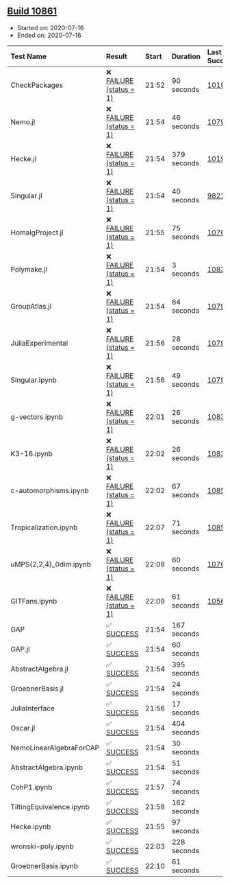## [Build 10861](https://oscarci.mathematik.uni-kl.de/job/oscar/10861/)

* Started on: 2020-07-16
* Ended on: 2020-07-16

| Test Name    | Result | Start | Duration | Last Success | First Failure |
|:-------------|:-------|:------|:---------|:-------------|:--------------|
| CheckPackages | ❌ [FAILURE (status = 1)](https://oscarci.mathematik.uni-kl.de/job/oscar/10861/artifact/logs/build-10861/CheckPackages.log) | 21:52 | 90 seconds | [10197](https://oscarci.mathematik.uni-kl.de/job/oscar/10197/) | [10198](https://oscarci.mathematik.uni-kl.de/job/oscar/10198/) |
| Nemo.jl | ❌ [FAILURE (status = 1)](https://oscarci.mathematik.uni-kl.de/job/oscar/10861/artifact/logs/build-10861/Nemo.jl.log) | 21:54 | 46 seconds | [10790](https://oscarci.mathematik.uni-kl.de/job/oscar/10790/) | [10791](https://oscarci.mathematik.uni-kl.de/job/oscar/10791/) |
| Hecke.jl | ❌ [FAILURE (status = 1)](https://oscarci.mathematik.uni-kl.de/job/oscar/10861/artifact/logs/build-10861/Hecke.jl.log) | 21:54 | 379 seconds | [10197](https://oscarci.mathematik.uni-kl.de/job/oscar/10197/) | [10198](https://oscarci.mathematik.uni-kl.de/job/oscar/10198/) |
| Singular.jl | ❌ [FAILURE (status = 1)](https://oscarci.mathematik.uni-kl.de/job/oscar/10861/artifact/logs/build-10861/Singular.jl.log) | 21:54 | 40 seconds | [9821](https://oscarci.mathematik.uni-kl.de/job/oscar/9821/) | [9822](https://oscarci.mathematik.uni-kl.de/job/oscar/9822/) |
| HomalgProject.jl | ❌ [FAILURE (status = 1)](https://oscarci.mathematik.uni-kl.de/job/oscar/10861/artifact/logs/build-10861/HomalgProject.jl.log) | 21:55 | 75 seconds | [10765](https://oscarci.mathematik.uni-kl.de/job/oscar/10765/) | [10766](https://oscarci.mathematik.uni-kl.de/job/oscar/10766/) |
| Polymake.jl | ❌ [FAILURE (status = 1)](https://oscarci.mathematik.uni-kl.de/job/oscar/10861/artifact/logs/build-10861/Polymake.jl.log) | 21:54 | 3 seconds | [10833](https://oscarci.mathematik.uni-kl.de/job/oscar/10833/) | [10834](https://oscarci.mathematik.uni-kl.de/job/oscar/10834/) |
| GroupAtlas.jl | ❌ [FAILURE (status = 1)](https://oscarci.mathematik.uni-kl.de/job/oscar/10861/artifact/logs/build-10861/GroupAtlas.jl.log) | 21:54 | 64 seconds | [10790](https://oscarci.mathematik.uni-kl.de/job/oscar/10790/) | [10791](https://oscarci.mathematik.uni-kl.de/job/oscar/10791/) |
| JuliaExperimental | ❌ [FAILURE (status = 1)](https://oscarci.mathematik.uni-kl.de/job/oscar/10861/artifact/logs/build-10861/JuliaExperimental.log) | 21:56 | 28 seconds | [10790](https://oscarci.mathematik.uni-kl.de/job/oscar/10790/) | [10791](https://oscarci.mathematik.uni-kl.de/job/oscar/10791/) |
| Singular.ipynb | ❌ [FAILURE (status = 1)](https://oscarci.mathematik.uni-kl.de/job/oscar/10861/artifact/logs/build-10861/Singular.ipynb.log) | 21:56 | 49 seconds | [10790](https://oscarci.mathematik.uni-kl.de/job/oscar/10790/) | [10791](https://oscarci.mathematik.uni-kl.de/job/oscar/10791/) |
| g-vectors.ipynb | ❌ [FAILURE (status = 1)](https://oscarci.mathematik.uni-kl.de/job/oscar/10861/artifact/logs/build-10861/g-vectors.ipynb.log) | 22:01 | 26 seconds | [10833](https://oscarci.mathematik.uni-kl.de/job/oscar/10833/) | [10834](https://oscarci.mathematik.uni-kl.de/job/oscar/10834/) |
| K3-16.ipynb | ❌ [FAILURE (status = 1)](https://oscarci.mathematik.uni-kl.de/job/oscar/10861/artifact/logs/build-10861/K3-16.ipynb.log) | 22:02 | 26 seconds | [10833](https://oscarci.mathematik.uni-kl.de/job/oscar/10833/) | [10834](https://oscarci.mathematik.uni-kl.de/job/oscar/10834/) |
| c-automorphisms.ipynb | ❌ [FAILURE (status = 1)](https://oscarci.mathematik.uni-kl.de/job/oscar/10861/artifact/logs/build-10861/c-automorphisms.ipynb.log) | 22:02 | 67 seconds | [10859](https://oscarci.mathematik.uni-kl.de/job/oscar/10859/) | [10860](https://oscarci.mathematik.uni-kl.de/job/oscar/10860/) |
| Tropicalization.ipynb | ❌ [FAILURE (status = 1)](https://oscarci.mathematik.uni-kl.de/job/oscar/10861/artifact/logs/build-10861/Tropicalization.ipynb.log) | 22:07 | 71 seconds | [10858](https://oscarci.mathematik.uni-kl.de/job/oscar/10858/) | [10859](https://oscarci.mathematik.uni-kl.de/job/oscar/10859/) |
| uMPS(2,2,4)_0dim.ipynb | ❌ [FAILURE (status = 1)](https://oscarci.mathematik.uni-kl.de/job/oscar/10861/artifact/logs/build-10861/uMPS-2-2-4-_0dim.ipynb.log) | 22:08 | 60 seconds | [10765](https://oscarci.mathematik.uni-kl.de/job/oscar/10765/) | [10766](https://oscarci.mathematik.uni-kl.de/job/oscar/10766/) |
| GITFans.ipynb | ❌ [FAILURE (status = 1)](https://oscarci.mathematik.uni-kl.de/job/oscar/10861/artifact/logs/build-10861/GITFans.ipynb.log) | 22:09 | 61 seconds | [10566](https://oscarci.mathematik.uni-kl.de/job/oscar/10566/) | [10567](https://oscarci.mathematik.uni-kl.de/job/oscar/10567/) |
| GAP | ✅ [SUCCESS](https://oscarci.mathematik.uni-kl.de/job/oscar/10861/artifact/logs/build-10861/GAP.log) | 21:54 | 167 seconds |  |  |
| GAP.jl | ✅ [SUCCESS](https://oscarci.mathematik.uni-kl.de/job/oscar/10861/artifact/logs/build-10861/GAP.jl.log) | 21:54 | 60 seconds |  |  |
| AbstractAlgebra.jl | ✅ [SUCCESS](https://oscarci.mathematik.uni-kl.de/job/oscar/10861/artifact/logs/build-10861/AbstractAlgebra.jl.log) | 21:54 | 395 seconds |  |  |
| GroebnerBasis.jl | ✅ [SUCCESS](https://oscarci.mathematik.uni-kl.de/job/oscar/10861/artifact/logs/build-10861/GroebnerBasis.jl.log) | 21:54 | 24 seconds |  |  |
| JuliaInterface | ✅ [SUCCESS](https://oscarci.mathematik.uni-kl.de/job/oscar/10861/artifact/logs/build-10861/JuliaInterface.log) | 21:56 | 17 seconds |  |  |
| Oscar.jl | ✅ [SUCCESS](https://oscarci.mathematik.uni-kl.de/job/oscar/10861/artifact/logs/build-10861/Oscar.jl.log) | 21:54 | 404 seconds |  |  |
| NemoLinearAlgebraForCAP | ✅ [SUCCESS](https://oscarci.mathematik.uni-kl.de/job/oscar/10861/artifact/logs/build-10861/NemoLinearAlgebraForCAP.log) | 21:54 | 30 seconds |  |  |
| AbstractAlgebra.ipynb | ✅ [SUCCESS](https://oscarci.mathematik.uni-kl.de/job/oscar/10861/artifact/logs/build-10861/AbstractAlgebra.ipynb.log) | 21:54 | 51 seconds |  |  |
| CohP1.ipynb | ✅ [SUCCESS](https://oscarci.mathematik.uni-kl.de/job/oscar/10861/artifact/logs/build-10861/CohP1.ipynb.log) | 21:57 | 74 seconds |  |  |
| TiltingEquivalence.ipynb | ✅ [SUCCESS](https://oscarci.mathematik.uni-kl.de/job/oscar/10861/artifact/logs/build-10861/TiltingEquivalence.ipynb.log) | 21:58 | 162 seconds |  |  |
| Hecke.ipynb | ✅ [SUCCESS](https://oscarci.mathematik.uni-kl.de/job/oscar/10861/artifact/logs/build-10861/Hecke.ipynb.log) | 21:55 | 97 seconds |  |  |
| wronski-poly.ipynb | ✅ [SUCCESS](https://oscarci.mathematik.uni-kl.de/job/oscar/10861/artifact/logs/build-10861/wronski-poly.ipynb.log) | 22:03 | 228 seconds |  |  |
| GroebnerBasis.ipynb | ✅ [SUCCESS](https://oscarci.mathematik.uni-kl.de/job/oscar/10861/artifact/logs/build-10861/GroebnerBasis.ipynb.log) | 22:10 | 61 seconds |  |  |
